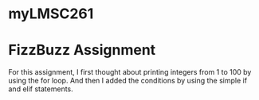 # myLMSC261

 # FizzBuzz Assignment
For this assignment, I first thought about printing integers from 1 to 100 by using the for loop. And then I added the conditions by using the simple if and elif statements. 
